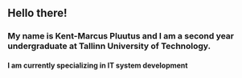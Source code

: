 ## Hello there!

### My name is Kent-Marcus Pluutus and I am a second year undergraduate at Tallinn University of Technology. 
#### I am currently specializing in IT system development 
